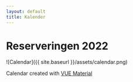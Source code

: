 ```yaml
---
layout: default
title: Kalender
---
```

# Reserveringen 2022
![Calendar]({{ site.baseurl }}/assets/calendar.png)

Calendar created with [VUE Material](https://github.com/nono1526/vue-material-year-calendar/)
